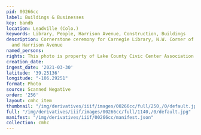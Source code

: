 ```yaml
---
pid: 00266cc
label: Buildings & Businesses
key: bandb
location: Leadville (Colo.)
keywords: Library, People, Harrison Avenue, Construction, Buildings
description: Cornerstone ceremony for Carnegie Library, N.W. Corner of 9th Street
  and Harrison Avenue
named_persons: 
rights: This photo is property of Lake County Civic Center Association.
creation_date: 
ingest_date: '2021-03-30'
latitude: '39.25136'
longitude: "-106.29251"
format: Photo
source: Scanned Negative
order: '256'
layout: cmhc_item
thumbnail: "/img/derivatives/iiif/images/00266cc/full/250,/0/default.jpg"
full: "/img/derivatives/iiif/images/00266cc/full/1140,/0/default.jpg"
manifest: "/img/derivatives/iiif/00266cc/manifest.json"
collection: cmhc
---
```

